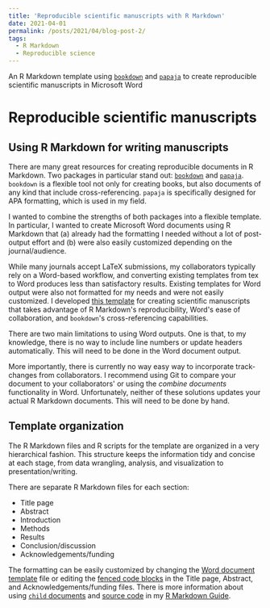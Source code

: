 ```yaml
---
title: 'Reproducible scientific manuscripts with R Markdown'
date: 2021-04-01
permalink: /posts/2021/04/blog-post-2/
tags:
  - R Markdown
  - Reproducible science
---
```


An R Markdown template using [`bookdown`](https://github.com/rstudio/bookdown) and [`papaja`](https://github.com/crsh/papaja) to create reproducible scientific manuscripts in Microsoft Word

Reproducible scientific manuscripts
===========================

## Using R Markdown for writing manuscripts

There are many great resources for creating reproducible documents in R Markdown. 
Two packages in particular stand out: [`bookdown`](https://github.com/rstudio/bookdown) and [`papaja`](https://github.com/crsh/papaja).
`bookdown` is a flexible tool not only for creating books, but also documents of any kind that include cross-referencing.
`papaja` is specifically designed for APA formatting, which is used in my field.

I wanted to combine the strengths of both packages into a flexible template.
In particular, I wanted to create Microsoft Word documents using R Markdown that (a) already had the formatting I needed without a lot of post-output effort and (b) were also easily customized depending on the journal/audience.

While many journals accept LaTeX submissions, my collaborators typically rely on a Word-based workflow, and converting existing templates from tex to Word produces less than satisfactory results.
Existing templates for Word output were also not formatted for my needs and were not easily customized.
I developed [this template](https://github.com/hollzzar/manuscript-template) for creating scientific manuscripts that takes advantage of R Markdown's reproducibility, Word's ease of collaboration, and `bookdown`'s cross-referencing capabilities.

There are two main limitations to using Word outputs. 
One is that, to my knowledge, there is no way to include line numbers or update headers automatically.
This will need to be done in the Word document output.

More importantly, there is currently no way easy way to incorporate track-changes from collaborators.
I recommend using Git to compare your document to your collaborators' or using the *combine documents* functionality in Word.
Unfortunately, neither of these solutions updates your actual R Markdown documents.
This will need to be done by hand.

## Template organization

The R Markdown files and R scripts for the template are organized in a very hierarchical fashion.
This structure keeps the information tidy and concise at each stage, from data wrangling, analysis, and visualization to presentation/writing.

There are separate R Markdown files for each section:

- Title page
- Abstract
- Introduction
- Methods
- Results
- Conclusion/discussion
- Acknowledgements/funding

The formatting can be easily customized by changing the [Word document template](https://www.hzaharchuk.com/rmarkdown-guide/template.html#word-1) file or editing the [fenced code blocks](https://pandoc.org/MANUAL.html#fenced-code-blocks) in the Title page, Abstract, and Acknowledgements/funding files.
There is more information about using [`child` documents](https://www.hzaharchuk.com/rmarkdown-guide/organization.html#child-documents) and [source code](https://www.hzaharchuk.com/rmarkdown-guide/organization.html#source) in my [R Markdown Guide](https://www.hzaharchuk.com/rmarkdown-guide/).
